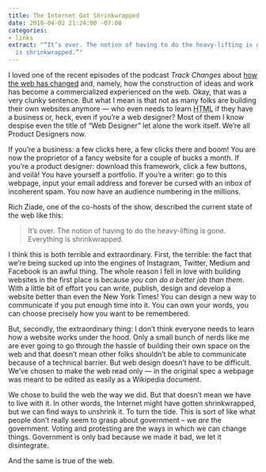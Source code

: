 ```yaml
---
title: The Internet Got Shrinkwrapped
date: 2018-04-02 21:24:00 -07:00
categories:
- links
extract: "“It’s over. The notion of having to do the heavy-lifting is gone. Everything
  is shrinkwrapped.”"
---
```


I loved one of the recent episodes of the podcast *Track Changes* about [how the web has changed](https://soundcloud.com/postlighttrackchanges/the-internet-got-shrinkwrapped) and, namely, how the construction of ideas and work has become a commercialized experienced on the web. Okay, that was a very clunky sentence. But what I mean is that not as many folks are building their own websites anymore — who even needs to learn <abbr title='Hypertext markup language'>HTML</abbr> if they have a business or, heck, even if you’re a web designer? Most of them I know despise even the title of “Web Designer” let alone the work itself. We’re all Product Designers now.

If you’re a business: a few clicks here, a few clicks there and boom! You are now the proprietor of a fancy website for a couple of bucks a month. If you’re a product designer: download this framework, click a few buttons, and voilà! You have yourself a portfolio. If you’re a writer: go to this webpage, input your email address and forever be cursed with an inbox of incoherent spam. You now have an audience numbering in the millions.

Rich Ziade, one of the co-hosts of the show, described the current state of the web like this:

> It’s over. The notion of having to do the heavy-lifting is gone. Everything is shrinkwrapped.

I think this is both terrible and extraordinary. First, the terrible: the fact that we’re being sucked up into the engines of Instagram, Twitter, Medium and Facebook is an awful thing. The whole reason I fell in love with building websites in the first place is because *you can do a better job than them*. With a little bit of effort you can write, publish, design and develop a website better than even the New York Times! You can design a new way to communicate if you put enough time into it. You can own your words, you can choose precisely how you want to be remembered.

But, secondly, the extraordinary thing: I don’t think everyone needs to learn how a website works under the hood. Only a small bunch of nerds like me are ever going to go through the hassle of building their own space on the web and that doesn’t mean other folks shouldn’t be able to communicate because of a technical barrier. But web design doesn’t have to be difficult. We’ve chosen to make the web read only — in the original spec a webpage was meant to be edited as easily as a Wikipedia document. 

We chose to build the web the way we did. But that doesn’t mean we have to live with it. In other words, the Internet might have gotten shrinkwrapped, but we can find ways to unshrink it. To turn the tide. This is sort of like what people don’t really seem to grasp about government – we *are* the government. Voting and protesting are the ways in which we can change things. Government is only bad because we made it bad, we let it disintegrate.

And the same is true of the web. 


